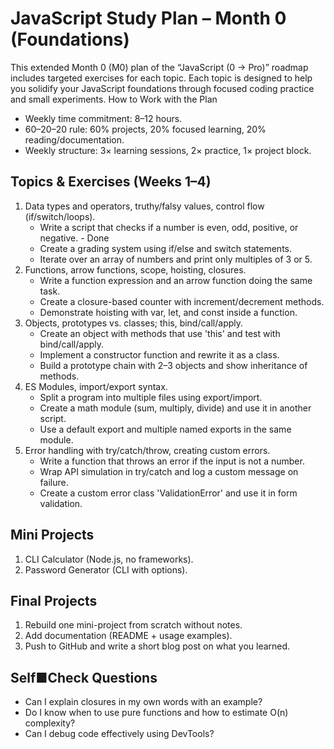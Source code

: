 # JavaScript Study Plan – Month 0 (Foundations)

This extended Month 0 (M0) plan of the “JavaScript (0 → Pro)” roadmap includes targeted
exercises for each topic. Each topic is designed to help you solidify your JavaScript foundations
through focused coding practice and small experiments.
How to Work with the Plan

- Weekly time commitment: 8–12 hours.
- 60–20–20 rule: 60% projects, 20% focused learning, 20% reading/documentation.
- Weekly structure: 3× learning sessions, 2× practice, 1× project block.

## Topics & Exercises (Weeks 1–4)

1. Data types and operators, truthy/falsy values, control flow (if/switch/loops).
   - Write a script that checks if a number is even, odd, positive, or negative. - Done
   - Create a grading system using if/else and switch statements.
   - Iterate over an array of numbers and print only multiples of 3 or 5.
2. Functions, arrow functions, scope, hoisting, closures.
   - Write a function expression and an arrow function doing the same task.
   - Create a closure-based counter with increment/decrement methods.
   - Demonstrate hoisting with var, let, and const inside a function.
3. Objects, prototypes vs. classes; this, bind/call/apply.
   - Create an object with methods that use 'this' and test with bind/call/apply.
   - Implement a constructor function and rewrite it as a class.
   - Build a prototype chain with 2–3 objects and show inheritance of methods.
4. ES Modules, import/export syntax.
   - Split a program into multiple files using export/import.
   - Create a math module (sum, multiply, divide) and use it in another script.
   - Use a default export and multiple named exports in the same module.
5. Error handling with try/catch/throw, creating custom errors.
   - Write a function that throws an error if the input is not a number.
   - Wrap API simulation in try/catch and log a custom message on failure.
   - Create a custom error class 'ValidationError' and use it in form validation.

## Mini Projects

1. CLI Calculator (Node.js, no frameworks).
2. Password Generator (CLI with options).

## Final Projects

1. Rebuild one mini-project from scratch without notes.
2. Add documentation (README + usage examples).
3. Push to GitHub and write a short blog post on what you learned.

## Self■Check Questions

- Can I explain closures in my own words with an example?
- Do I know when to use pure functions and how to estimate O(n) complexity?
- Can I debug code effectively using DevTools?
